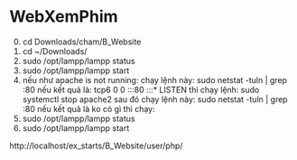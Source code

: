 # WebXemPhim
0. cd Downloads/cham/B_Website
1. cd ~/Downloads/
2. sudo /opt/lampp/lampp status
3. sudo /opt/lampp/lampp start
4. nếu như apache is not running:
chạy lệnh này: sudo netstat -tuln | grep :80
nếu kết quả là: tcp6       0      0 :::80                   :::*                    LISTEN
thì chạy lệnh: sudo systemctl stop apache2
sau đó chạy lệnh này: sudo netstat -tuln | grep :80
nếu kết quả là ko có gì thì chạy:
2. sudo /opt/lampp/lampp status
3. sudo /opt/lampp/lampp start


http://localhost/ex_starts/B_Website/user/php/

